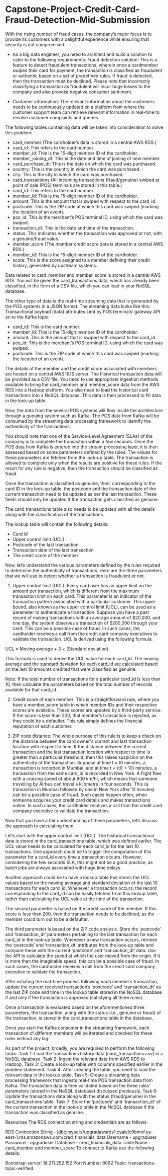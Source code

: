 # Capstone-Project-Credit-Card-Fraud-Detection-Mid-Submission

With the rising number of fraud cases, the company’s major focus is to provide its customers with a delightful experience while ensuring that security is not compromised.

- As a big data engineer, you need to architect and build a solution to cater to the following requirements:
Fraud detection solution: This is a feature to detect fraudulent transactions, wherein once a cardmember swipes their card for payment, the transaction is classified as fraudulent or authentic based on a set of predefined rules. If fraud is detected, then the transaction must be declined. Please note that incorrectly classifying a transaction as fraudulent will incur huge losses to the company and also provoke negative consumer sentiment. 

- Customer information: The relevant information about the customers needs to be continuously updated on a platform from where the customer support team can retrieve relevant information in real-time to resolve customer complaints and queries.

The following tables containing data will be taken into consideration to solve this problem:
- card_member (The cardholder’s data is stored in a central AWS RDS.)
- card_id: This refers to the card number.
- member_id: This is the 15-digit member ID of the cardholder.
- member_joining_dt: This is the date and time of joining of new member.
- card_purchase_dt: This is the date on which the card was purchased.
- country: This is the country in which the card was purchased.
- city: This is the city in which the card was purchased.
- card_transactions (All incoming transactions (fraud/genuine) swiped at point of sale (POS) terminals are stored in this table.) 
- card_id: This refers to the card number.
- member_id: This is the 15-digit member ID of the cardholder.
- amount: This is the amount that is swiped with respect to the card_id.
- postcode: This is the ZIP code at which this card was swiped (marking the location of an event).
- pos_id: This is the merchant’s POS terminal ID, using which the card was swiped.
- transaction_dt: This is the date and time of the transaction.
- status: This indicates whether the transaction was approved or not, with a genuine/fraud value.
- member_score (The member credit score data is stored in a central AWS RDS.)
- member_id: This is the 15-digit member ID of the cardholder.
- score: This is the score assigned to a member defining their credit history, generated by upstream systems.

Data related to card_member and member_score is stored in a central AWS RDS. You will be given the card_transactions data, which has already been classified, in the form of a CSV file, which you can load in your NoSQL database.

The other type of data is the real-time streaming data that is generated by the POS systems in a JSON format. The streaming data looks like this:
Transactional payload (data) attributes sent by POS terminals’ gateway API on to the Kafka topic:
- card_id: This is the card number.
- member_id: This is the 15-digit member ID of the cardholder.
- amount: This is the amount that is swiped with respect to the card_id.
- pos_id: This is the merchant’s POS terminal ID, using which the card was swiped.
- postcode: This is the ZIP code at which this card was swiped (marking the location of an event).

The details of the member and the credit score associated with members are hosted on a central AWS RDS server. The historical transaction data will be provided as a CSV file. You need to use appropriate ingestion methods available to bring the card_member and member_score data from the AWS RDS into a Hadoop platform. You also need to load the historical card transactions into a NoSQL database. This data is then processed to fill data in the look-up table. 

Now, the data from the several POS systems will flow inside the architecture through a queuing system such as Kafka. The POS data from Kafka will be consumed by the streaming data processing framework to identify the authenticity of the transactions.

You should note that one of the Service-Level Agreement (SLAs) of the company is to complete the transaction within a few seconds. Once the POS data from Kafka is entered into the stream processing layer, it is then assessed based on some parameters defined by the rules. The values for these parameters are fetched from the look-up table. The transaction is allowed to complete only when the results are positive for these rules. If the result for any rule is negative, then the transaction should be classified as fraud.

Once the transaction is classified as genuine, then, corresponding to the card ID in the look-up table, the postcode and the transaction date of the current transaction need to be updated as per the last transaction. These fields should only be updated if the transaction gets classified as genuine.

The card_transactions table also needs to be updated with all the details along with the classification of the transactions.

The lookup table will contain the following details:
- Card id 
- Upper control limit (UCL) 
- Postcode of the last transaction 
- Transaction date of the last transaction
- The credit score of the member

Now, let’s understand the various parameters defined by the rules required to determine the authenticity of transactions. Here are the three parameters that we will use to detect whether a transaction is fraudulent or not.

1. Upper control limit (UCL): Every card user has an upper limit on the amount per transaction, which is different from the maximum transaction limit on each card. This parameter is an indicator of the transaction pattern associated with a particular customer. This upper bound, also known as the upper control limit (UCL), can be used as a parameter to authenticate a transaction. Suppose you have a past record of making transactions with an average amount of $20,000, and one day, the system observes a transaction of $200,000 through your card. This can be a possible case of fraud. In such cases, the cardholder receives a call from the credit card company executives to validate the transaction. UCL is derived using the following formula:

UCL = Moving average + 3 × (Standard deviation)

This formula is used to derive the UCL value for each card_id. The moving average and the standard deviation for each card_id are calculated based on the last 10 amounts credited that were classified as genuine.

Note: If the total number of transactions for a particular card_id is less than 10, then calculate the parameters based on the total number of records available for that card_id.

2. Credit score of each member: This is a straightforward rule, where you have a member_score table in which member IDs and their respective scores are available. These scores are updated by a third-party service. If the score is less than 200, that member’s transaction is rejected, as they could be a defaulter. This rule simply defines the financial reputation of each customer.

3. ZIP code distance: The whole purpose of this rule is to keep a check on the distance between the card owner's current and last transaction location with respect to time. If the distance between the current transaction and the last transaction location with respect to time is greater than a particular threshold, then this raises suspicion on the authenticity of the transaction. Suppose at time t = t0 minutes, a transaction is recorded in Mumbai, and at time t = (t0 + 10) minutes, a transaction from the same card_id is recorded in New York. A flight flies with a cruising speed of about 900 km/hr, which means that someone travelling by Airbus can travel a kilometre in four seconds. This (a transaction in Mumbai followed by one in New York after 10 minutes) can be a possible case of fraud. Such cases happen often, when someone acquires your credit card details and makes transactions online. In such cases, the cardholder receives a call from the credit card company executive to validate the transaction.

Now that you have a fair understanding of these parameters, let’s discuss the approach to calculating them.

Let’s start with the upper control limit (UCL). The historical transactional data is stored in the card_transactions table, which was defined earlier. The UCL value needs to be calculated for each card_id for the last 10 transactions. One approach could be to trigger the computation of this parameter for a card_id every time a transaction occurs. However, considering the few seconds SLA, this might not be a good practice, as batch jobs are always associated with huge time delays.

Another approach could be to have a lookup table that stores the UCL values based on the moving average and standard deviation of the last 10 transactions for each card_id. Whenever a transaction occurs, the record corresponding to the card_id can be easily fetched from this lookup table, rather than calculating the UCL value at the time of the transaction. 

The second parameter is based on the credit score of the member. If this score is less than 200, then the transaction needs to be declined, as the member could turn out to be a defaulter.

The third parameter is based on the ZIP code analysis. Store the ‘postcode’ and ‘transaction_dt’ parameters pertaining to the last transaction for each card_id in the look-up table. Whenever a new transaction occurs, retrieve the ‘postcode’ and ‘transaction_dt’ attributes from the look-up table and compare these with the current ‘postcode’ and ‘transaction_dt’ data. Use the API to calculate the speed at which the user moved from the origin. If it is more than the imaginable speed, this can be a possible case of fraud. In such cases, the cardholder receives a call from the credit card company executive to validate the transaction. 

After initiating the real-time process following each member’s transaction, update the current received transaction’s ‘postcode’ and ‘transaction_dt’ as the last ZIP code and time in the lookup table stored in the NoSQL database if and only if the transaction is approved (satisfying all three rules).

Once a transaction is evaluated based on the aforementioned three parameters, the transaction, along with the status (i.e., genuine or fraud) of the transaction, is stored in the card_transactions table in the database.

Once you start the Kafka consumer in the streaming framework, each transaction of different members will be iterated and checked for these rules without any lag.

As part of the project, broadly, you are required to perform the following tasks:
Task 1: Load the transactions history data (card_transactions.csv) in a NoSQL database.
Task 2: Ingest the relevant data from AWS RDS to Hadoop.
Task 3: Create a look-up table with columns specified earlier in the problem statement.
Task 4: After creating the table, you need to load the relevant data in the lookup table.
Task 5: Create a streaming data processing framework that ingests real-time POS transaction data from Kafka. The transaction data is then validated based on the three rules’ parameters (stored in the NoSQL database) discussed previously.
Task 6: Update the transactions data along with the status (fraud/genuine) in the card_transactions table.
Task 7: Store the ‘postcode’ and ‘transaction_dt’ of the current transaction in the look-up table in the NoSQL database if the transaction was classified as genuine.

Resources
The RDS connection string and credentials are as follows:

RDS Connection String - 
jdbc:mysql://upgradawsrds1.cyaielc9bmnf.us-east-1.rds.amazonaws.com/cred_financials_data
Username - upgraduser
Password - upgraduser
Database - cred_financials_data
Table Name - card_member and member_score
To connect to Kafka use the following details:

Bootstrap-server: 18.211.252.152 
Port Number: 9092
Topic: transactions-topic-verified

